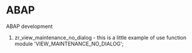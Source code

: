 # ABAP
ABAP development

1) zr_view_maintenance_no_dialog - this is a little example of use function module 'VIEW_MAINTENANCE_NO_DIALOG';
